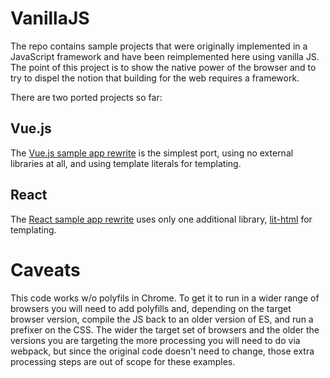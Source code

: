 VanillaJS
=========

The repo contains sample projects that were originally implemented in
a JavaScript framework and have been reimplemented here using vanilla JS.
The point of this project is to show the native power of the browser and to
try to dispel the notion that building for the web requires a framework.

There are two ported projects so far:

Vue.js
------

The [Vue.js sample app rewrite](https://github.com/jcgregorio/vanillajs/tree/master/vue.js)
is the simplest port, using no external libraries at all, and using template
literals for templating.

React
-----

The [React sample app rewrite](https://github.com/jcgregorio/vanillajs/tree/master/react)
uses only one additional library,
[lit-html](https://github.com/PolymerLabs/lit-html) for templating.

Caveats
=======

This code works w/o polyfils in Chrome. To get it to run in a wider range of
browsers you will need to add polyfills and, depending on the target browser
version, compile the JS back to an older version of ES, and run a prefixer on
the CSS. The wider the target set of browsers and the older the versions you
are targeting the more processing you will need to do via webpack, but since
the original code doesn't need to change, those extra processing steps are out
of scope for these examples.
